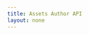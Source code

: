 ```yaml
---
title: Assets Author API
layout: none
--- 
```


<RedoclyAPIBlock src='https://api.redocly.com/registry/bundle/adobe-developers/AEM-assets-author/stable/openapi.yaml?branch=prod' typography='fontFamily: `"Source Sans Pro", sans-serif`' disableSidebar />